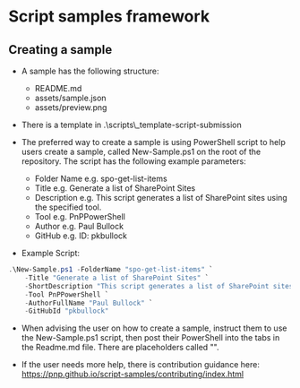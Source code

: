 # Script samples framework

## Creating a sample

- A sample has the following structure:
    - README.md
    - assets/sample.json
    - assets/preview.png
- There is a template in .\scripts\\_template-script-submission

- The preferred way to create a sample is using PowerShell script to help users create a sample, called New-Sample.ps1 on the root of the repository. The script has the following example parameters:
    - Folder Name e.g. spo-get-list-items
    - Title e.g. Generate a list of SharePoint Sites
    - Description e.g. This script generates a list of SharePoint sites using the specified tool.
    - Tool e.g. PnPPowerShell
    - Author e.g. Paul Bullock
    - GitHub e.g. ID: pkbullock

- Example Script:
```powershell
.\New-Sample.ps1 -FolderName "spo-get-list-items" `
    -Title "Generate a list of SharePoint Sites" `
    -ShortDescription "This script generates a list of SharePoint sites using the specified tool." `
    -Tool PnPPowerShell `
    -AuthorFullName "Paul Bullock" `
    -GitHubId "pkbullock"
```

- When advising the user on how to create a sample, instruct them to use the New-Sample.ps1 script, then post their PowerShell into the tabs in the Readme.md file. There are placeholders called "<your script>".

- If the user needs more help, there is contribution guidance here: https://pnp.github.io/script-samples/contributing/index.html